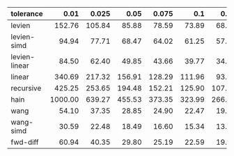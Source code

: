 | tolerance    |   0.01 |   0.025 |   0.05 |   0.075 |   0.1 |   0.15 |   0.2 |   0.25 |   0.5 |   1 |
|--------------| ------:| ------:| ------:| ------:| ------:| ------:| ------:| ------:| ------:| ------:|
|levien        | 152.76 | 105.84 | 85.88 | 78.59 | 73.89 | 68.32 | 65.25 | 61.75 | 55.04 | 49.38 |
|levien-simd   | 94.94 | 77.71 | 68.47 | 64.02 | 61.25 | 57.44 | 55.18 | 53.51 | 48.65 | 44.64 |
|levien-linear | 84.50 | 62.40 | 49.85 | 43.66 | 39.77 | 34.96 | 32.07 | 29.81 | 23.64 | 19.35 |
|linear        | 340.69 | 217.32 | 156.91 | 128.29 | 111.96 | 93.41 | 80.87 | 71.79 | 50.13 | 35.27 |
|recursive     | 425.25 | 253.65 | 194.48 | 152.21 | 125.90 | 107.51 | 96.18 | 85.17 | 55.27 | 41.26 |
|hain          | 1000.00 | 639.27 | 455.53 | 373.35 | 323.99 | 266.06 | 231.34 | 207.63 | 148.95 | 107.82 |
|wang          | 54.10 | 37.35 | 28.85 | 24.90 | 22.47 | 19.33 | 17.40 | 16.16 | 12.58 | 9.84 |
|wang-simd     | 30.59 | 22.48 | 18.49 | 16.60 | 15.34 | 13.69 | 12.40 | 11.55 | 9.19 | 6.90 |
|fwd-diff      | 60.94 | 40.35 | 29.80 | 25.19 | 22.59 | 19.40 | 17.40 | 16.00 | 12.38 | 9.68 |
